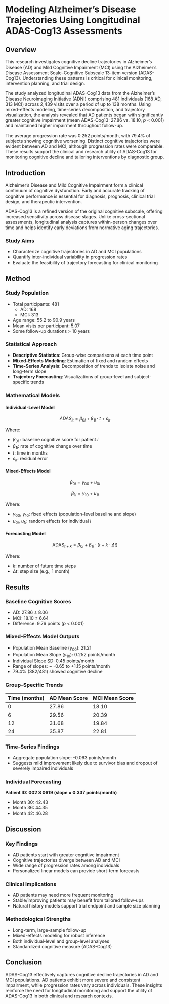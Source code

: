 # Modeling Alzheimer’s Disease Trajectories Using Longitudinal ADAS-Cog13 Assessments

## Overview

This research investigates cognitive decline trajectories in Alzheimer’s Disease (AD) and Mild Cognitive Impairment (MCI) using the Alzheimer’s Disease Assessment Scale–Cognitive Subscale 13-item version (ADAS-Cog13). Understanding these patterns is critical for clinical monitoring, intervention planning, and trial design.

The study analyzed longitudinal ADAS-Cog13 data from the Alzheimer’s Disease Neuroimaging Initiative (ADNI) comprising 481 individuals (168 AD, 313 MCI) across 2,439 visits over a period of up to 138 months. Using mixed-effects modeling, time-series decomposition, and trajectory visualization, the analysis revealed that AD patients began with significantly greater cognitive impairment (mean ADAS-Cog13: 27.86 vs. 18.10, *p* < 0.001) and maintained higher impairment throughout follow-up.

The average progression rate was 0.252 points/month, with 79.4% of subjects showing cognitive worsening. Distinct cognitive trajectories were evident between AD and MCI, although progression rates were comparable. These results support the clinical and research utility of ADAS-Cog13 for monitoring cognitive decline and tailoring interventions by diagnostic group.

## Introduction

Alzheimer’s Disease and Mild Cognitive Impairment form a clinical continuum of cognitive dysfunction. Early and accurate tracking of cognitive performance is essential for diagnosis, prognosis, clinical trial design, and therapeutic intervention.

ADAS-Cog13 is a refined version of the original cognitive subscale, offering increased sensitivity across disease stages. Unlike cross-sectional assessments, longitudinal analysis captures within-person changes over time and helps identify early deviations from normative aging trajectories.

### Study Aims

- Characterize cognitive trajectories in AD and MCI populations  
- Quantify inter-individual variability in progression rates  
- Evaluate the feasibility of trajectory forecasting for clinical monitoring  

## Method

### Study Population

- Total participants: 481  
  - AD: 168  
  - MCI: 313  
- Age range: 55.2 to 90.9 years  
- Mean visits per participant: 5.07  
- Some follow-up durations > 10 years  

### Statistical Approach

- **Descriptive Statistics**: Group-wise comparisons at each time point  
- **Mixed-Effects Modeling**: Estimation of fixed and random effects  
- **Time-Series Analysis**: Decomposition of trends to isolate noise and long-term slope  
- **Trajectory Forecasting**: Visualizations of group-level and subject-specific trends  

### Mathematical Models

#### Individual-Level Model

$$
ADAS_{it} = \beta_{0i} + \beta_{1i} \cdot t + \varepsilon_{it}
$$

Where:  
- $\beta_{0i}$ : baseline cognitive score for patient $i$  
- $\beta_{1i}$: rate of cognitive change over time  
- $t$: time in months  
- $\varepsilon_{it}$: residual error

#### Mixed-Effects Model

$$
\beta_{0i} = \gamma_{00} + u_{0i}
$$

$$
\beta_{1i} = \gamma_{10} + u_{1i}
$$

Where:  
- $\gamma_{00}$, $\gamma_{10}$: fixed effects (population-level baseline and slope)  
- $u_{0i}$, $u_{1i}$: random effects for individual $i$

#### Forecasting Model

$$
\text{ADAS}_{t+k} = \beta_{0i} + \beta_{1i} \cdot (t + k \cdot \Delta t)
$$

Where:  
- $k$: number of future time steps  
- $\Delta t$: step size (e.g., 1 month)

## Results

### Baseline Cognitive Scores

- AD: 27.86 ± 8.06  
- MCI: 18.10 ± 6.64  
- Difference: 9.76 points (*p* < 0.001)

### Mixed-Effects Model Outputs

- Population Mean Baseline ($\gamma_{00}$): 21.21  
- Population Mean Slope ($\gamma_{10}$): 0.252 points/month  
- Individual Slope SD: 0.45 points/month  
- Range of slopes: ~ -0.65 to +1.15 points/month  
- 79.4% (382/481) showed cognitive decline  

### Group-Specific Trends

| Time (months) | AD Mean Score | MCI Mean Score |
|---------------|---------------|----------------|
| 0             | 27.86         | 18.10          |
| 6             | 29.56         | 20.39          |
| 12            | 31.68         | 19.84          |
| 24            | 35.87         | 22.81          |

### Time-Series Findings

- Aggregate population slope: -0.063 points/month  
- Suggests mild improvement likely due to survivor bias and dropout of severely impaired individuals  

### Individual Forecasting

**Patient ID: 002 S 0619 (slope = 0.337 points/month)**  
- Month 30: 42.43  
- Month 36: 44.35  
- Month 42: 46.28  

## Discussion

### Key Findings

- AD patients start with greater cognitive impairment  
- Cognitive trajectories diverge between AD and MCI  
- Wide range of progression rates among individuals  
- Personalized linear models can provide short-term forecasts  

### Clinical Implications

- AD patients may need more frequent monitoring  
- Stable/improving patients may benefit from tailored follow-ups  
- Natural history models support trial endpoint and sample size planning  

### Methodological Strengths

- Long-term, large-sample follow-up  
- Mixed-effects modeling for robust inference  
- Both individual-level and group-level analyses  
- Standardized cognitive measure (ADAS-Cog13)  

## Conclusion

ADAS-Cog13 effectively captures cognitive decline trajectories in AD and MCI populations. AD patients exhibit more severe and consistent impairment, while progression rates vary across individuals. These insights reinforce the need for longitudinal monitoring and support the utility of ADAS-Cog13 in both clinical and research contexts.
